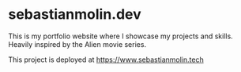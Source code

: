 # sebastianmolin.dev
This is my portfolio website where I showcase my projects and skills. Heavily inspired by the Alien movie series.

This project is deployed at https://www.sebastianmolin.tech
